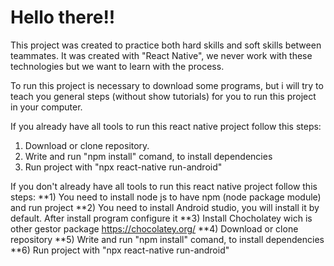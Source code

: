 # Hello there!! 

This project was created to practice both hard skills and soft skills between teammates. 
It was created with "React Native", we never work with these technologies but we want to learn with the process.

To run this project is necessary to download some programs, but i will try to teach you general steps (without show tutorials)  for you to run this project in your computer.

If you already have all tools to run this react native project follow this steps:
1) Download or clone repository.
2) Write and run "npm install" comand, to install dependencies
3) Run project with "npx react-native run-android"

If you don't already have all tools to run this react native project follow this steps:
**1) You need to install node js to have npm (node package module) and run project
**2) You need to install Android studio, you will install it by default. After install program configure it
**3) Install Chocholatey wich is other gestor package  https://chocolatey.org/
**4) Download or clone repository
**5) Write and run "npm install" comand, to install dependencies
**6) Run project with "npx react-native run-android"
